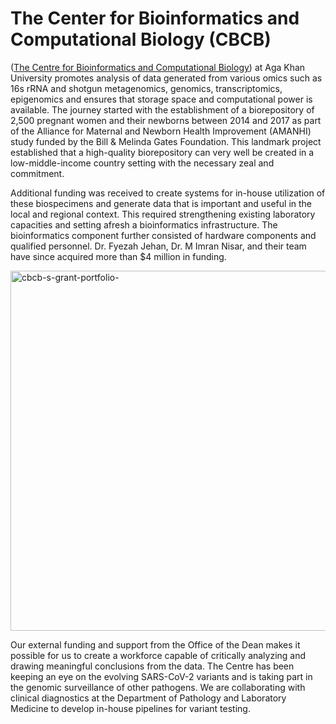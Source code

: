# The Center for Bioinformatics and Computational Biology (CBCB)

([The Centre for Bioinformatics and Computational Biology](https://www.aku.edu/mcpk/cbcb/Pages/home.aspx)) at Aga Khan University promotes analysis of data generated from various omics such as 16s rRNA and shotgun metagenomics, genomics, transcriptomics, epigenomics and ensures that storage space and computational power is available.​
​​The journey started with the establishment of a biorepository of 2,500 pregnant women and their newborns between 2014 and 2017 as part of the Alliance for Maternal and Newborn Health Improvement (AMANHI) study funded by the Bill & Melinda Gates Foundation. This landmark project established that a high-quality biorepository can very well be created in a low-middle-income country setting with the necessary zeal and commitment.

Additional funding was received to create systems for in-house utilization of these biospecimens and generate data that is important and useful in the local and regional context. This required strengthening existing laboratory capacities and setting afresh a bioinformatics infrastructure. The bioinformatics component further consisted of hardware components and qualified personnel. Dr. Fyezah Jehan, Dr. M Imran Nisar, and their team have since acquired more than $4 million in funding. 

<img width="1220" height="576" alt="cbcb-s-grant-portfolio-" src="https://github.com/user-attachments/assets/4118827c-272f-494b-897b-ba7ba4de7540" />


Our external funding and support from the Office of the Dean makes it possible for us to create a workforce capable of critically analyzing and drawin​​g meaningful conclusions from the data. ​The Centre has been keeping an eye on the evolving SARS-CoV-2 variants and is taking part in the genomic surveillance of other pathogens. We are collaborating with clinical diagnostics at the Department of Pathology and Laboratory Medicine to develop in-house pipelines for variant testing. 
